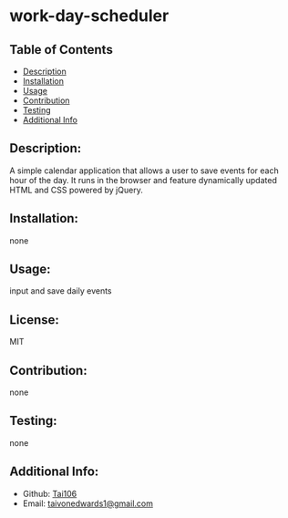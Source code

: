 # work-day-scheduler
  ## Table of Contents 
  - [Description](#description)
  - [Installation](#installation)
  - [Usage](#usage)
  - [Contribution](#contribution)
  - [Testing](#testing)
  - [Additional Info](#additional-info)
  ## Description:
  A simple calendar application that allows a user to save events for each hour of the day. It runs in the browser and feature dynamically updated HTML and CSS powered by jQuery.

  ## Installation:
  none

  ## Usage:
  input and save daily events 

  ## License:
  MIT

  ## Contribution:
  none

  ## Testing:
  none

  ## Additional Info:
  - Github: [Tai106](https://github.com/Tai106)
  - Email: taivonedwards1@gmail.com 